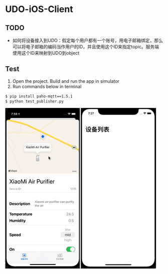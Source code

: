 # UDO-iOS-Client

## TODO

- 如何将设备接入到UDO：假定每个用户都有一个账号，用电子邮箱绑定，那么可以将电子邮箱的编码当作用户的ID，并且使用这个ID来指定topic。服务端使用这个ID来映射到UDO到object

## Test

1. Open the project. Build and run the app in simulator
2. Run commands below in terminal

``` shell
$ pip install paho-mqtt==1.5.1
$ python test_publisher.py
```

<img src="./doc/result2.gif" alt="image" style="zoom:50%;" />

<img src="./doc/result.gif" alt="image" style="zoom:50%;" />
